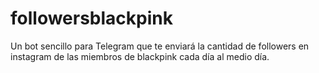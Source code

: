 # followersblackpink
Un bot sencillo para Telegram que te enviará la cantidad de followers en instagram de las miembros de blackpink cada día al medio día.
